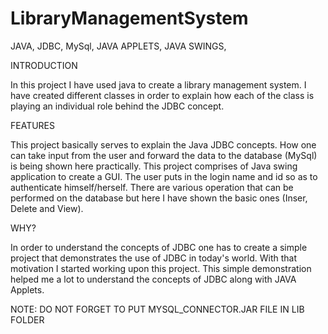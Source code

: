 # LibraryManagementSystem
JAVA, JDBC, MySql, JAVA APPLETS, JAVA SWINGS,

INTRODUCTION

In this project I have used java to create a library management system. I have created different classes in order to explain
how each of the class is playing an individual role behind the JDBC concept.

FEATURES

This project basically serves to explain the Java JDBC concepts. How one can take input from the user and forward the data to the 
database (MySql) is being shown here practically. This project comprises of Java swing application to create a GUI. The user puts in the 
login name and id so as to authenticate himself/herself. There are various operation that can be performed on the database but here 
I have shown the basic ones (Inser, Delete and View). 

WHY?

In order to understand the concepts of JDBC one has to create a simple project that demonstrates the use of JDBC in today's world. With 
that motivation I started working upon this project. This simple demonstration helped me a lot to understand the concepts of JDBC along with JAVA Applets.

NOTE: DO NOT FORGET TO PUT MYSQL_CONNECTOR.JAR FILE IN LIB FOLDER
